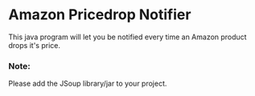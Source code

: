 # Amazon Pricedrop Notifier

This java program will let you be notified every time an Amazon product drops it's price.

### Note:

Please add the JSoup library/jar to your project. 
